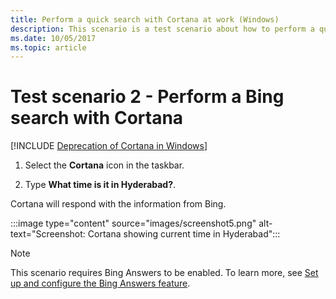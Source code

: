 ```yaml
---
title: Perform a quick search with Cortana at work (Windows)
description: This scenario is a test scenario about how to perform a quick search with Cortana at work.
ms.date: 10/05/2017
ms.topic: article
--- 
```


# Test scenario 2 - Perform a Bing search with Cortana
<!--Using include for Cortana in Windows deprecation -->
[!INCLUDE [Deprecation of Cortana in Windows](./includes/cortana-deprecation.md)] 

1. Select the  **Cortana**  icon in the taskbar. 

2. Type **What time is it in Hyderabad?**. 

Cortana will respond with the information from Bing. 

:::image type="content" source="images/screenshot5.png" alt-text="Screenshot: Cortana showing current time in Hyderabad":::

>[!NOTE]
>This scenario requires Bing Answers to be enabled. To learn more, see [Set up and configure the Bing Answers feature](./set-up-and-test-cortana-in-windows-10.md#set-up-and-configure-the-bing-answers-feature).
